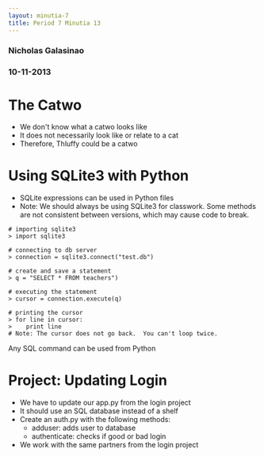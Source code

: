 ```yaml
---
layout: minutia-7
title: Period 7 Minutia 13
---
```


### Nicholas Galasinao
### 10-11-2013


# The Catwo

* We don't know what a catwo looks like
* It does not necessarily look like or relate to a cat
* Therefore, Thluffy could be a catwo

# Using SQLite3 with Python

* SQLite expressions can be used in Python files
* Note: We should always be using SQLite3 for classwork.  Some methods are not consistent between versions, which may cause code to break.

```
# importing sqlite3
> import sqlite3

# connecting to db server
> connection = sqlite3.connect("test.db")

# create and save a statement
> q = "SELECT * FROM teachers")

# executing the statement
> cursor = connection.execute(q)

# printing the cursor
> for line in cursor:
>    print line
# Note: The cursor does not go back.  You can't loop twice.
```

Any SQL command can be used from Python


# Project: Updating Login

* We have to update our app.py from the login project
* It should use an SQL database instead of a shelf
* Create an auth.py with the following methods:
  * adduser: adds user to database
  * authenticate:  checks if good or bad login
* We work with the same partners from the login project